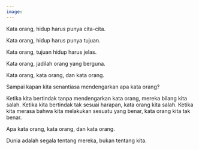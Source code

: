 ```yaml
---
image:
---
```


Kata orang, hidup harus punya cita-cita.

Kata orang, hidup harus punya tujuan.

Kata orang, tujuan hidup harus jelas.

Kata orang, jadilah orang yang berguna.

Kata orang, kata orang, dan kata orang.

Sampai kapan kita senantiasa mendengarkan apa kata orang?

Ketika kita bertindak tanpa mendengarkan kata orang, mereka bilang kita salah. Ketika kita bertindak tak sesuai harapan, kata orang kita salah. Ketika kita merasa bahwa kita melakukan sesuatu yang benar, kata orang kita tak benar.

Apa kata orang, kata orang, dan kata orang.

Dunia adalah segala tentang mereka, bukan tentang kita.